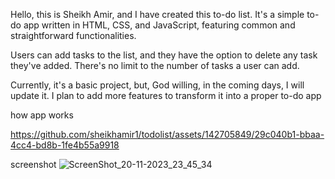 Hello, this is Sheikh Amir, and I have created this to-do list. It's a simple to-do app written in HTML, CSS, and JavaScript, featuring common and straightforward functionalities.

Users can add tasks to the list, and they have the option to delete any task they've added. There's no limit to the number of tasks a user can add.

Currently, it's a basic project, but, God willing, in the coming days, I will update it. I plan to add more features to transform it into a proper to-do app


how app works

https://github.com/sheikhamir1/todolist/assets/142705849/29c040b1-bbaa-4cc4-bd8b-1fe4b55a9918


screenshot
![ScreenShot_20-11-2023_23_45_34](https://github.com/sheikhamir1/todolist/assets/142705849/05ad55be-0a20-487d-ade1-fbd229366fe0)


